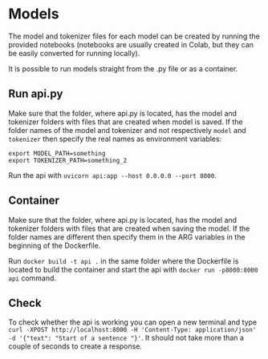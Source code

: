 # Models

The model and tokenizer files for each model can be created by running the provided notebooks (notebooks are usually created in Colab, but they can be easily converted for running locally).

It is possible to run models straight from the .py file or as a container.

## Run api.py

Make sure that the folder, where api.py is located, has the model and tokenizer folders with files that are created when model is saved. If the folder names of the model and tokenizer and not respectively `model` and `tokenizer` then specify the real names as environment variables:

```
export MODEL_PATH=something
export TOKENIZER_PATH=something_2
```

Run the api with `uvicorn api:app --host 0.0.0.0 --port 8000`.

## Container

Make sure that the folder, where api.py is located, has the model and tokenizer folders with files that are created when saving the model.
If the folder names are different then specify them in the ARG variables in the beginning of the Dockerfile.

Run `docker build -t api .` in the same folder where the Dockerfile is located to build the container and start the api with `docker run -p8000:8000 api` command.

## Check

To check whether the api is working you can open a new terminal and type `curl -XPOST http://localhost:8000 -H 'Content-Type: application/json' -d '{"text": "Start of a sentence "}'`. It should not take more than a couple of seconds to create a response.


